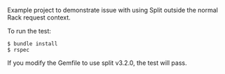 Example project to demonstrate issue with using Split outside the normal Rack request context.

To run the test:

```
$ bundle install
$ rspec
```

If you modify the Gemfile to use split v3.2.0, the test will pass.
